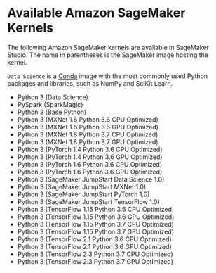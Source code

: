 # Available Amazon SageMaker Kernels<a name="notebooks-available-kernels"></a>

The following Amazon SageMaker kernels are available in SageMaker Studio\. The name in parentheses is the SageMaker image hosting the kernel\.

`Data Science` is a [Conda](https://docs.conda.io/projects/conda/en/latest/index.html) image with the most commonly used Python packages and libraries, such as NumPy and SciKit Learn\.
+ Python 3 \(Data Science\)
+ PySpark \(SparkMagic\)
+ Python 3 \(Base Python\)
+ Python 3 \(MXNet 1\.6 Python 3\.6 CPU Optimized\)
+ Python 3 \(MXNet 1\.6 Python 3\.6 GPU Optimized\)
+ Python 3 \(MXNet 1\.8 Python 3\.7 CPU Optimized\)
+ Python 3 \(MXNet 1\.8 Python 3\.7 GPU Optimized\)
+ Python 3 \(PyTorch 1\.4 Python 3\.6 CPU Optimized\)
+ Python 3 \(PyTorch 1\.4 Python 3\.6 GPU Optimized\)
+ Python 3 \(PyTorch 1\.6 Python 3\.6 CPU Optimized\)
+ Python 3 \(PyTorch 1\.6 Python 3\.6 GPU Optimized\)
+ Python 3 \(SageMaker JumpStart Data Science 1\.0\)
+ Python 3 \(SageMaker JumpStart MXNet 1\.0\)
+ Python 3 \(SageMaker JumpStart PyTorch 1\.0\)
+ Python 3 \(SageMaker JumpStart TensorFlow 1\.0\)
+ Python 3 \(TensorFlow 1\.15 Python 3\.6 CPU Optimized\)
+ Python 3 \(TensorFlow 1\.15 Python 3\.6 GPU Optimized\)
+ Python 3 \(TensorFlow 1\.15 Python 3\.7 CPU Optimized\)
+ Python 3 \(TensorFlow 1\.15 Python 3\.7 GPU Optimized\)
+ Python 3 \(TensorFlow 2\.1 Python 3\.6 CPU Optimized\)
+ Python 3 \(TensorFlow 2\.1 Python 3\.6 GPU Optimized\)
+ Python 3 \(TensorFlow 2\.3 Python 3\.7 CPU Optimized\)
+ Python 3 \(TensorFlow 2\.3 Python 3\.7 GPU Optimized\)